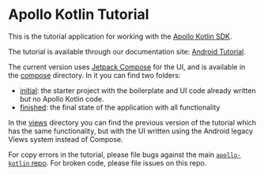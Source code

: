 # Apollo Kotlin Tutorial

This is the tutorial application for working with the [Apollo Kotlin SDK](https://github.com/apollographql/apollo-kotlin).

The tutorial is available through our documentation site: [Android Tutorial](https://www.apollographql.com/docs/kotlin/tutorial/00-introduction/).

The current version uses [Jetpack Compose](https://developer.android.com/jetpack/compose) for the UI, and is available in the [compose](./compose) directory. In it you can find two folders:
- [initial](./compose/initial): the starter project with the boilerplate and UI code already written but no Apollo Kotlin code.
- [finished](./compose/finished): the final state of the application with all functionality

In the [views](./views) directory you can find the previous version of the tutorial which has the same functionality, but with the UI written using the Android legacy Views system instead of Compose.

For copy errors in the tutorial, please file bugs against the main [`apollo-kotlin` repo](https://github.com/apollographql/apollo-kotlin). For broken code, please file issues on this repo.
